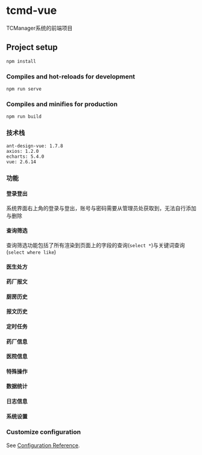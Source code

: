 # tcmd-vue
TCManager系统的前端项目
## Project setup
```
npm install
```

### Compiles and hot-reloads for development
```
npm run serve
```

### Compiles and minifies for production
```
npm run build
```
### 技术栈
`ant-design-vue: 1.7.8`<br>
`axios: 1.2.0`<br>
`echarts: 5.4.0`<br>
`vue: 2.6.14`<br>

### 功能
#### 登录登出
系统界面右上角的登录与登出，账号与密码需要从管理员处获取到，无法自行添加与删除
#### 查询筛选
查询筛选功能包括了所有渲染到页面上的字段的查询(`select *`)与关键词查询(`select where like`)
#### 医生处方

#### 药厂报文
#### 厨房历史
#### 报文历史
#### 定时任务
#### 药厂信息
#### 医院信息
#### 特殊操作
#### 数据统计
#### 日志信息
#### 系统设置

### Customize configuration
See [Configuration Reference](https://cli.vuejs.org/config/).
